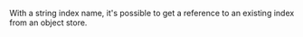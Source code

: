 With a string index name, it's possible to get a reference to an existing index from an object store.